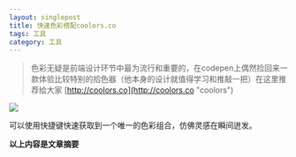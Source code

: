 ```yaml
---
layout: singlepost
title: 快速色彩搭配coolors.co
tags: 工具
category: 工具
---
```


> 色彩无疑是前端设计环节中最为流行和重要的，在codepen上偶然捡回来一款体验比较特别的拾色器（他本身的设计就值得学习和推敲一把）在这里推荐给大家 [http://coolors.co](http://coolors.co "coolors")

![](/assets/blog-images/2015-2-1-coolors/coolors.png)

可以使用快捷键快速获取到一个唯一的色彩组合，仿佛灵感在瞬间迸发。

__以上内容是文章摘要__